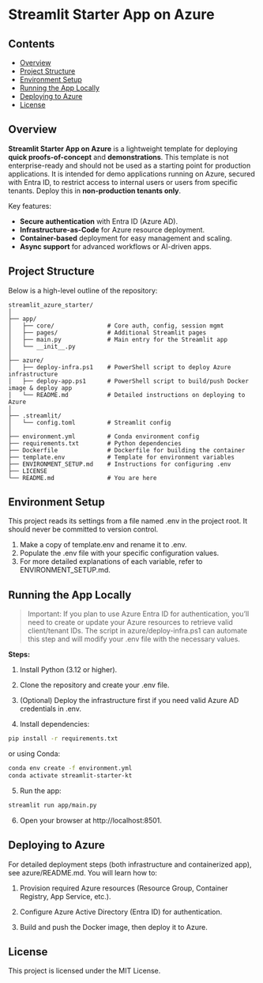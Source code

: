 <!-- omit in toc -->
# **Streamlit Starter App on Azure**

<!-- omit in toc -->
## Contents

- [Overview](#overview)
- [Project Structure](#project-structure)
- [Environment Setup](#environment-setup)
- [Running the App Locally](#running-the-app-locally)
- [Deploying to Azure](#deploying-to-azure)
- [License](#license)

## Overview

**Streamlit Starter App on Azure** is a lightweight template for deploying **quick proofs-of-concept** and **demonstrations**. This template is not enterprise-ready and should not be used as a starting point for production applications. It is intended for demo applications running on Azure, secured with Entra ID, to restrict access to internal users or users from specific tenants. Deploy this in **non-production tenants only**.


Key features:
- **Secure authentication** with Entra ID (Azure AD).
- **Infrastructure-as-Code** for Azure resource deployment.
- **Container-based** deployment for easy management and scaling.
- **Async support** for advanced workflows or AI-driven apps.

## Project Structure

Below is a high-level outline of the repository:

```plaintext
streamlit_azure_starter/
│
├── app/
│   ├── core/               # Core auth, config, session mgmt
│   ├── pages/              # Additional Streamlit pages
│   ├── main.py             # Main entry for the Streamlit app
│   └── __init__.py
│
├── azure/
│   ├── deploy-infra.ps1    # PowerShell script to deploy Azure infrastructure
│   ├── deploy-app.ps1      # PowerShell script to build/push Docker image & deploy app
│   └── README.md           # Detailed instructions on deploying to Azure
│
├── .streamlit/
│   └── config.toml         # Streamlit config
│
├── environment.yml         # Conda environment config
├── requirements.txt        # Python dependencies
├── Dockerfile              # Dockerfile for building the container
├── template.env            # Template for environment variables
├── ENVIRONMENT_SETUP.md    # Instructions for configuring .env
├── LICENSE
└── README.md               # You are here
```

## Environment Setup

This project reads its settings from a file named .env in the project root. It should never be committed to version control.

1. Make a copy of template.env and rename it to .env.
2. Populate the .env file with your specific configuration values.
3. For more detailed explanations of each variable, refer to ENVIRONMENT_SETUP.md.

## Running the App Locally

> Important: If you plan to use Azure Entra ID for authentication, you’ll need to create or update your Azure resources to retrieve valid client/tenant IDs. The script in azure/deploy-infra.ps1 can automate this step and will modify your .env file with the necessary values.

**Steps:**

1. Install Python (3.12 or higher).

2. Clone the repository and create your .env file.

3. (Optional) Deploy the infrastructure first if you need valid Azure AD credentials in .env.

4. Install dependencies:
```bash
pip install -r requirements.txt
```

or using Conda:

```bash
conda env create -f environment.yml
conda activate streamlit-starter-kt
```

5. Run the app:
```bash
streamlit run app/main.py
```

6. Open your browser at http://localhost:8501.

## Deploying to Azure

For detailed deployment steps (both infrastructure and containerized app), see azure/README.md. You will learn how to:

1. Provision required Azure resources (Resource Group, Container Registry, App Service, etc.).

2. Configure Azure Active Directory (Entra ID) for authentication.

3. Build and push the Docker image, then deploy it to Azure.

## License

This project is licensed under the MIT License.